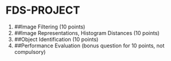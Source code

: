 # FDS-PROJECT

1. ##Image Filtering (10 points)
2. ##Image Representations, Histogram Distances (10 points)
3. ##Object Identification (10 points)
4. ##Performance Evaluation (bonus question for 10 points, not compulsory)
